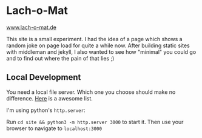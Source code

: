 # Lach-o-Mat

www.lach-o-mat.de 

This site is a small experiment. 
I had the idea of a page which shows a random joke on page load for quite a while now. After building static sites with middleman and jekyll, I also wanted to see how "minimal" you could go and to find out where the pain of that lies ;)

## Local Development

You need a local file server. Which one you choose should make no difference. [Here](https://gist.github.com/willurd/5720255) is a awesome list.

I'm using python's `http.server`:

Run `cd site && python3 -m http.server 3000` to start it. Then use your browser to navigate to `localhost:3000`
